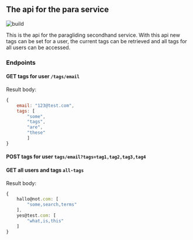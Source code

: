 ## The api for the para service

![build](https://travis-ci.org/yannick-cw/para-api.svg?branch=master)

This is the api for the paragliding secondhand service.
With this api new tags can be set for a user, the current tags can be retrieved and all
tags for all users can be accessed.

### Endpoints

#### GET tags for user `/tags/email`
Result body:
```javascript
{
    email: "123@test.com",
    tags: [
        "some",
        "tags",
        "are",
        "these"
        ]
}
```
#### POST tags for user `tags/email?tags=tag1,tag2,tag3,tag4`
#### GET all users and tags `all-tags`
Result body:
```javascript
{
    hallo@not.com: [
        "some,search,terms"
    ],
    yes@test.com: [
        "what,is,this"
    ]
}
```